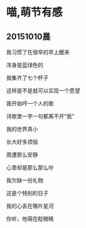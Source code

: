 喵,萌节有感
=========

20151010晨
---------------



我习惯了在很早的早上醒来

浑身是蓝绿色的

我集齐了七个杯子

这样是不是就可以实现一个愿望

我开始哼一个人的歌

诗歌里一字一句都离不开“我”

我的世界真小

长大好多烦恼

周遭那么安静

心里却是那么那么吵

我欠缺一份礼物

这是个特别的日子

我的心丢在哪片星河

你听，他萌在眨眼睛

<br><br><br>

